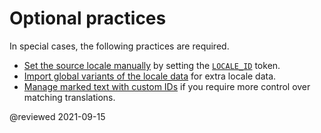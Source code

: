 # Optional practices

In special cases, the following practices are required.

*   [Set the source locale manually][AioGuideI18nSetSourceManually] by setting the [`LOCALE_ID`][AioApiCoreLocaleId] token.
*   [Import global variants of the locale data][AioGuideI18nOptionalImportGlobalVariants] for extra locale data.
*   [Manage marked text with custom IDs][AioGuideI18nOptionalManageMarkedText] if you require more control over matching translations.

<!-- links -->

[AioGuideI18nOptionalManageMarkedText]: guide/i18n-optional-manage-marked-text "Optional practice: Manage marked text with custom IDs | Angular"
[AioGuideI18nOptionalImportGlobalVariants]: guide/i18n-optional-import-global-variants "Optional practice: Import global variants of the locale data | Angular"
[AioGuideI18nSetSourceManually]: guide/i18n-optional-manual-source-locale "Optional practice: Set the source locale manually | Angular"

[AioApiCoreLocaleId]: api/core/LOCALE_ID "LOCALE_ID | Core - API | Angular"

<!-- external links -->

<!-- end links -->

@reviewed 2021-09-15
